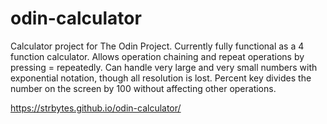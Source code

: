 # odin-calculator
Calculator project for The Odin Project. Currently fully functional as a 4 function calculator. Allows operation chaining and repeat operations by pressing = repeatedly. Can handle very large and very small numbers with exponential notation, though all resolution is lost. Percent key divides the number on the screen by 100 without affecting other operations.

https://strbytes.github.io/odin-calculator/
